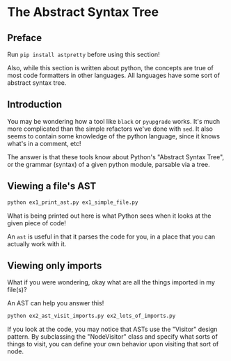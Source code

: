 # The Abstract Syntax Tree

## Preface

Run `pip install astpretty` before using this section!

Also, while this section is written about python, the concepts are true of most code formatters in other languages. All languages have some sort of abstract syntax tree.

## Introduction

You may be wondering how a tool like `black` or `pyupgrade` works. It's much more complicated than the simple refactors we've done with `sed`. It also seems to contain some knowledge of the python language, since it knows what's in a comment, etc!

The answer is that these tools know about Python's "Abstract Syntax Tree", or the grammar (syntax) of a given python module, parsable via a tree.

## Viewing a file's AST


```bash
python ex1_print_ast.py ex1_simple_file.py
```

What is being printed out here is what Python sees when it looks at the given piece of code!

An `ast` is useful in that it parses the code for you, in a place that you can actually work with it.

## Viewing only imports

What if you were wondering, okay what are all the things imported in my file(s)?

An AST can help you answer this!

```bash
python ex2_ast_visit_imports.py ex2_lots_of_imports.py
```

If you look at the code, you may notice that ASTs use the "Visitor" design pattern. By subclassing the "NodeVisitor" class and specify what sorts of things to visit, you can define your own behavior upon visiting that sort of node.
